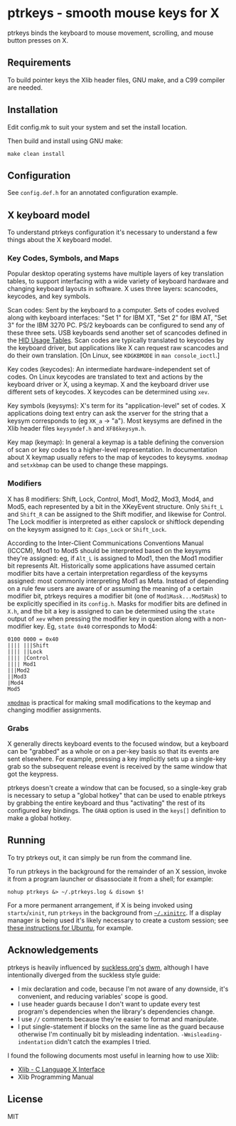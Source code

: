 # ptrkeys - smooth mouse keys for X

ptrkeys binds the keyboard to mouse movement, scrolling, and mouse button presses on X.

## Requirements

To build pointer keys the Xlib header files, GNU make, and a C99 compiler are needed.

## Installation

Edit config.mk to suit your system and set the install location.

Then build and install using GNU make:

    make clean install

## Configuration

See `config.def.h` for an annotated configuration example.

## X keyboard model

To understand ptrkeys configuration it's necessary to understand a few things about the X keyboard model.

### Key Codes, Symbols, and Maps

Popular desktop operating systems have multiple layers of key translation tables, to support interfacing with a wide variety of keyboard hardware and changing keyboard layouts in software. X uses three layers: scancodes, keycodes, and key symbols.

Scan codes: Sent by the keyboard to a computer. Sets of codes evolved along with keyboard interfaces: "Set 1" for IBM XT, "Set 2" for IBM AT, "Set 3" for the IBM 3270 PC. PS/2 keyboards can be configured to send any of these three sets. USB keyboards send another set of scancodes defined in the [HID Usage Tables](http://www.usb.org/developers/hidpage/Hut1_12v2.pdf). Scan codes are typically translated to keycodes by the keyboard driver, but applications like X can request raw scancodes and do their own translation. [On Linux, see `KDGKBMODE` in `man console_ioctl`.]

Key codes (keycodes): An intermediate hardware-independent set of codes. On Linux keycodes are translated to text and actions by the keyboard driver or X, using a keymap. X and the keyboard driver use different sets of keycodes. X keycodes can be determined using `xev`.

Key symbols (keysyms):  X's term for its "application-level" set of codes. X applications doing text entry can ask the xserver for the string that a keysym corresponds to (eg `XK_a` -> "a"). Most keysyms are defined in the Xlib header files `keysymdef.h` and `XF86keysym.h`.

Key map (keymap): In general a keymap is a table defining the conversion of scan or key codes to a higher-level representation. In documentation about X keymap usually refers to the map of keycodes to keysyms. `xmodmap` and `setxkbmap` can be used to change these mappings.

### Modifiers

X has 8 modifiers: Shift, Lock, Control, Mod1, Mod2, Mod3, Mod4, and Mod5, each represented by a bit in the XKeyEvent structure. Only `Shift_L` and `Shift_R` can be assigned to the Shift modifier,  and likewise for Control. The Lock modifier is interpreted as either capslock or shiftlock depending on the keysym assigned to it: `Caps_Lock` or `Shift_Lock`.

According to the Inter-Client Communications Conventions Manual (ICCCM), Mod1 to Mod5 should be interpreted based on the keysyms they're assigned: eg, if `Alt_L` is assigned to Mod1, then the Mod1 modifier bit represents Alt. Historically some applications have assumed certain modifier bits have a certain interpretation regardless of the keysyms assigned: most commonly interpreting Mod1 as Meta. Instead of depending on a rule few users are aware of or assuming the meaning of a certain modifier bit, ptrkeys requires a modifier bit (one of `Mod1Mask...Mod5Mask`) to be explicitly specified in its `config.h`. Masks for modifier bits are defined in `X.h`, and the bit a key is assigned to can be determined using the `state` output of `xev` when pressing the modifier key in question along with a non-modifier key. Eg, `state 0x40` corresponds to Mod4:

    0100 0000 = 0x40
    |||| |||Shift
    |||| ||Lock
    |||| |Control
    |||| Mod1
    |||Mod2
    ||Mod3
    |Mod4
    Mod5

[`xmodmap`](https://wiki.archlinux.org/index.php/xmodmap) is practical for making small modifications to the keymap and changing modifier assignments.

### Grabs

X generally directs keyboard events to the focused window, but a keyboard can be "grabbed" as a whole or on a per-key basis so that its events are sent elsewhere. For example, pressing a key implicitly sets up a single-key grab so the subsequent release event is received by the same window that got the keypress.

ptrkeys doesn't create a window that can be focused, so a single-key grab is necessary to setup a "global hotkey" that can be used to enable ptrkeys by grabbing the entire keyboard and thus "activating" the rest of its configured key bindings. The `GRAB` option is used in the `keys[]` definition to make a global hotkey.

## Running

To try ptrkeys out, it can simply be run from the command line.

To run ptrkeys in the background for the remainder of an X session, invoke it from a program launcher or disassociate it from a shell; for example:

    nohup ptrkeys &> ~/.ptrkeys.log & disown $!

For a more permanent arrangement, if X is being invoked using `startx`/`xinit`, run `ptrkeys` in the background from [`~/.xinitrc`](https://wiki.archlinux.org/index.php/Xinit). If a display manager is being used it's likely necessary to create a custom session; see [these instructions for Ubuntu](https://wiki.ubuntu.com/CustomXSession), for example.

## Acknowledgements

ptrkeys is heavily influenced by [suckless.org's](http://suckless.org) [dwm](http://dwm.suckless.org/), although I have intentionally diverged from the suckless style guide:

* I mix declaration and code, because I'm not aware of any downside, it's convenient, and reducing variables' scope is good.
* I use header guards because I don't want to update every test program's dependencies when the library's dependencies change.
* I use `//` comments because they're easier to format and manipulate.
* I put single-statement if blocks on the same line as the guard because otherwise I'm continually bit by misleading indentation. `-Wmisleading-indentation` didn't catch the examples I tried.

I found the following documents most useful in learning how to use Xlib:

* [Xlib - C Language X Interface](https://www.x.org/releases/X11R7.7/doc/libX11/libX11/libX11.html#XKeysymToKeycode)
*  Xlib Programming Manual

## License

MIT
